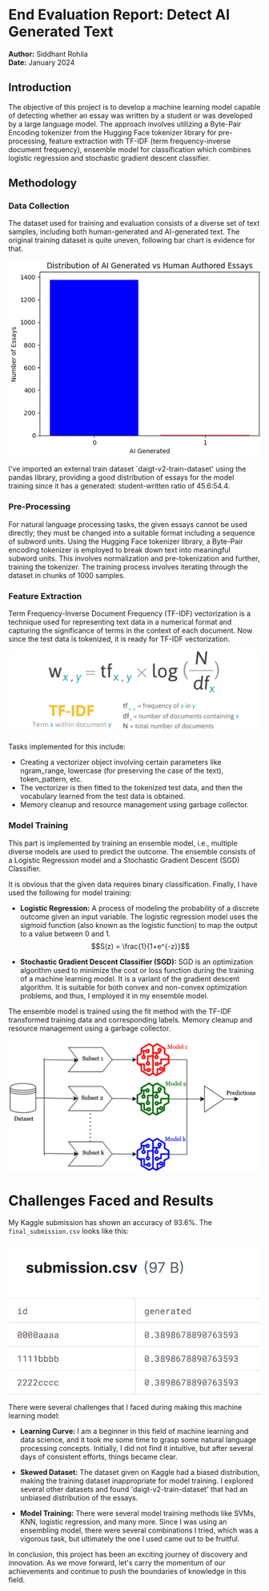 # End Evaluation Report: Detect AI Generated Text

**Author:** Siddhant Rohila  
**Date:** January 2024

## Introduction
The objective of this project is to develop a machine learning model capable of detecting whether an essay was written by a student or was developed by a large language model. The approach involves utilizing a Byte-Pair Encoding tokenizer from the Hugging Face tokenizer library for pre-processing, feature extraction with TF-IDF (term frequency-inverse document frequency), ensemble model for classification which combines logistic regression and stochastic gradient descent classifier.

## Methodology
### Data Collection
The dataset used for training and evaluation consists of a diverse set of text samples, including both human-generated and AI-generated text. The original training dataset is quite uneven, following bar chart is evidence for that.

![Data Distribution](Data_set_graph.png)

I've imported an external train dataset `daigt-v2-train-dataset' using the pandas library, providing a good distribution of essays for the model training since it has a generated: student-written ratio of 45.6:54.4.

### Pre-Processing
For natural language processing tasks, the given essays cannot be used directly; they must be changed into a suitable format including a sequence of subword units. Using the Hugging Face tokenizer library, a Byte-Pair encoding tokenizer is employed to break down text into meaningful subword units. This involves normalization and pre-tokenization and further, training the tokenizer. The training process involves iterating through the dataset in chunks of 1000 samples.

### Feature Extraction
Term Frequency-Inverse Document Frequency (TF-IDF) vectorization is a technique used for representing text data in a numerical format and capturing the significance of terms in the context of each document. Now since the test data is tokenized, it is ready for TF-IDF vectorization.

![TF-IDF Vectorization](tfdif.png)

Tasks implemented for this include:
- Creating a vectorizer object involving certain parameters like ngram_range, lowercase (for preserving the case of the text), token_pattern, etc.
- The vectorizer is then fitted to the tokenized test data, and then the vocabulary learned from the test data is obtained.
- Memory cleanup and resource management using garbage collector.

### Model Training
This part is implemented by training an ensemble model, i.e., multiple diverse models are used to predict the outcome. The ensemble consists of a Logistic Regression model and a Stochastic Gradient Descent (SGD) Classifier.

It is obvious that the given data requires binary classification. Finally, I have used the following for model training:

- **Logistic Regression:** A process of modeling the probability of a discrete outcome given an input variable. The logistic regression model uses the sigmoid function (also known as the logistic function) to map the output to a value between 0 and 1.
$$S(z) = \frac{1}{1+e^{-z}}$$

- **Stochastic Gradient Descent Classifier (SGD):** SGD is an optimization algorithm used to minimize the cost or loss function during the training of a machine learning model. It is a variant of the gradient descent algorithm. It is suitable for both convex and non-convex optimization problems, and thus, I employed it in my ensemble model.

The ensemble model is trained using the fit method with the TF-IDF transformed training data and corresponding labels. Memory cleanup and resource management using a garbage collector.

![Ensemble Models](ensemble_models.png)

# Challenges Faced and Results

My Kaggle submission has shown an accuracy of 93.6%. The `final_submission.csv` looks like this:

![Submission Screenshot](submission.png)

There were several challenges that I faced during making this machine learning model:

- **Learning Curve:** I am a beginner in this field of machine learning and data science, and it took me some time to grasp some natural language processing concepts. Initially, I did not find it intuitive, but after several days of consistent efforts, things became clear.

- **Skewed Dataset:** The dataset given on Kaggle had a biased distribution, making the training dataset inappropriate for model training. I explored several other datasets and found 'daigt-v2-train-dataset' that had an unbiased distribution of the essays.

- **Model Training:** There were several model training methods like SVMs, KNN, logistic regression, and many more. Since I was using an ensembling model, there were several combinations I tried, which was a vigorous task, but ultimately the one I used came out to be fruitful.

In conclusion, this project has been an exciting journey of discovery and innovation. As we move forward, let's carry the momentum of our achievements and continue to push the boundaries of knowledge in this field.

